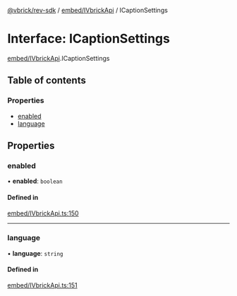 [@vbrick/rev-sdk](../README.md) / [embed/IVbrickApi](../modules/embed_IVbrickApi.md) / ICaptionSettings

# Interface: ICaptionSettings

[embed/IVbrickApi](../modules/embed_IVbrickApi.md).ICaptionSettings

## Table of contents

### Properties

- [enabled](embed_IVbrickApi.ICaptionSettings.md#enabled)
- [language](embed_IVbrickApi.ICaptionSettings.md#language)

## Properties

### enabled

• **enabled**: `boolean`

#### Defined in

[embed/IVbrickApi.ts:150](https://github.com/vbrick/rev-sdk-js/blob/c8dd2aa/src/embed/IVbrickApi.ts#L150)

___

### language

• **language**: `string`

#### Defined in

[embed/IVbrickApi.ts:151](https://github.com/vbrick/rev-sdk-js/blob/c8dd2aa/src/embed/IVbrickApi.ts#L151)
